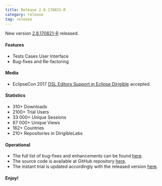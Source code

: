 ```yaml
---
title: Release 2.8.170821-R
category: release
tag: release
---
```


New version [2.8.170821-R](http://download.eclipse.org/dirigible/drops/R-2.8-201708212121/index.html) released.

#### Features

* Tests Cases User Interface
* Bug-fixes and Re-factoring

#### Media

* EclipseCon 2017 [DSL Editors Support in Eclipse Dirigible](https://www.eclipsecon.org/europe2017/session/dsl-editors-support-eclipse-dirigible) accepted.


#### Statistics

* 310+ Downloads
* 2100+ Trial Users
* 33 000+ Unique Sessions
* 87 000+ Unique Views
* 162+ Countries
* 210+ Repositories in DirigibleLabs

#### Operational

* The full list of bug-fixes and enhancements can be found [here](https://bugs.eclipse.org/bugs/buglist.cgi?bug_status=UNCONFIRMED&bug_status=NEW&bug_status=ASSIGNED&bug_status=REOPENED&bug_status=RESOLVED&bug_status=VERIFIED&bug_status=CLOSED&classification=ECD&columnlist=product%2Ccomponent%2Cassigned_to%2Cbug_status%2Cresolution%2Cshort_desc%2Cchangeddate%2Cversion%2Ctarget_milestone&known_name=Dirigible%202.8&list_id=14031710&product=Dirigible&query_based_on=Dirigible%202.8&query_format=advanced&version=2.8).
* The source code is available at GitHub repository [here](https://github.com/eclipse/dirigible/tree/2.8.170821-R).
* The instant trial is updated accordingly with the released version [here](http://trial.dirigible.io).


#### Enjoy!
